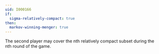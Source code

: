 ```yaml
---
uid: I000166
if:
  sigma-relatively-compact: true
then:
  markov-winning-menger: true
---
```

The second player may cover the nth relatively compact subset during the nth round of the game.

